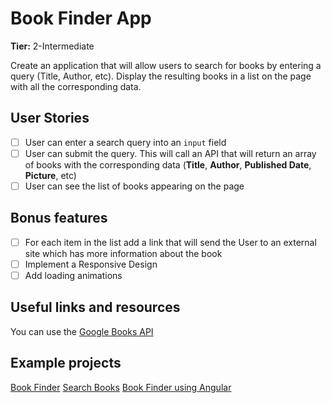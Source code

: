 # Book Finder App

**Tier:** 2-Intermediate

Create an application that will allow users to search for books by entering a query (Title, Author, etc). Display the resulting books in a list on the page with all the corresponding data.

## User Stories

- [ ] User can enter a search query into an `input` field
- [ ] User can submit the query. This will call an API that will return an array of books with the corresponding data (**Title**, **Author**, **Published Date**, **Picture**, etc)
- [ ] User can see the list of books appearing on the page

## Bonus features

- [ ] For each item in the list add a link that will send the User to an external site which has more information about the book
- [ ] Implement a Responsive Design
- [ ] Add loading animations

## Useful links and resources

You can use the [Google Books API](https://developers.google.com/books/docs/overview)

## Example projects

[Book Finder](https://book-finder-by-deyl.netlify.com/)
[Search Books](https://booksure.netlify.app/)
[Book Finder using Angular](https://victormuniz7.github.io/book-finder/)
